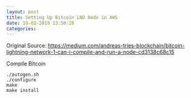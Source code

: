 ```yaml
---
layout: post
title: Setting Up Bitcoin LND Node in AWS
date: 19-02-2019 13:50:28
categories:
---
```


Original Source: https://medium.com/andreas-tries-blockchain/bitcoin-lightning-network-1-can-i-compile-and-run-a-node-cd3138c68c15


Compile Bitcoin
```
./autogen.sh
./configure
make
make install
```